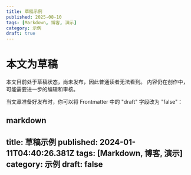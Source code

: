 ```yaml
---
title: 草稿示例
published: 2025-08-10
tags: [Markdown, 博客, 演示]
category: 示例
draft: true
---
```


# 本文为草稿

本文目前处于草稿状态，尚未发布，因此普通读者无法看到。
内容仍在创作中，可能需要进一步的编辑和审核。

当文章准备好发布时，你可以将 Frontmatter 中的 "draft" 字段改为 "false"：

markdown
---
title: 草稿示例
published: 2024-01-11T04:40:26.381Z
tags: [Markdown, 博客, 演示]
category: 示例
draft: false
---
